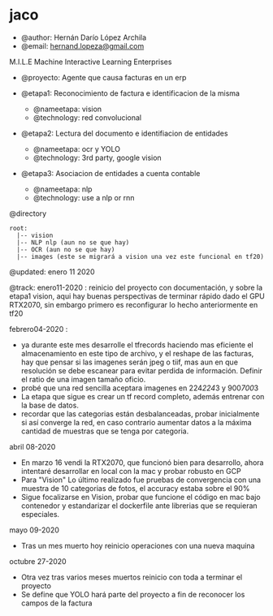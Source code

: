 # jaco
* @author:  Hernán Darío López Archila
* @email: hernand.lopeza@gmail.com

M.I.L.E Machine Interactive Learning Enterprises

* @proyecto:	Agente que causa facturas en un erp
* @etapa1:	Reconocimiento de factura e identificacion de la misma
	*	@nameetapa: vision
	*	@technology: red convolucional

* @etapa2:	Lectura del documento e identifiacion de entidades
	*	@nameetapa: ocr y YOLO
	*	@technology: 3rd party, google vision

* @etapa3:	Asociacion de entidades a cuenta contable
	*	@nameetapa: nlp
	*	@technology: use a nlp or rnn

@directory

```
root:
  |-- vision
  |-- NLP nlp (aun no se que hay)
  |-- OCR (aun no se que hay)
  |-- images (este se migrará a vision una vez este funcional en tf20)
```

@updated: enero 11 2020

@track:
enero11-2020 : reinicio del proyecto con documentación, y sobre la etapa1 vision, aqui hay buenas perspectivas de terminar rápido dado el GPU RTX2070, sin embargo primero es reconfigurar lo hecho anteriormente en tf20

febrero04-2020 : 
- ya durante este mes desarrolle el tfrecords haciendo mas eficiente el almacenamiento en este tipo de archivo, y el reshape de las facturas, hay que pensar si las imagenes serán jpeg o tiif, mas aun en que resolución se debe escanear para evitar perdida de información.  Definir el ratio de una imagen tamaño oficio.
- probé que una red sencilla aceptara imagenes en 224*224*3 y 900*700*3
- La etapa que sigue es crear un tf record completo, además entrenar con la base de datos.
- recordar que las categorias están desbalanceadas, probar inicialmente si así converge la red, en caso contrario aumentar datos a la máxima cantidad de muestras que se tenga por categoria.

abril 08-2020
- En marzo 16 vendi la RTX2070, que funcionó bien para desarrollo, ahora intentaré desarrollar en local con la mac y probar robusto en GCP
- Para "Vision" Lo último realizado fue pruebas de convergencia con una muestra de 10 categorias de fotos, el accuracy estaba sobre el 90%
- Sigue focalizarse en Vision, probar que funcione el código en mac bajo contenedor y estandarizar el dockerfile ante librerias que se requieran especiales.

mayo 09-2020
- Tras un mes muerto hoy reinicio operaciones con una nueva maquina

octubre 27-2020
- Otra vez tras varios meses muertos reinicio con toda a terminar el proyecto
- Se define que YOLO hará parte del proyecto a fin de reconocer los campos de la factura
